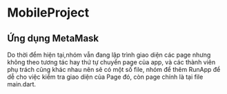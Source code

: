 # MobileProject
## Ứng dụng MetaMask
Do thời đểm hiện tại,nhóm vẫn đang lập trình giao diện các page nhưng không theo tương tác hay thứ tự chuyển page của app, và các thành viên phụ trách cũng khác nhau nên  sẽ có một số file, nhóm để thêm RunApp để dễ cho việc kiểm tra giao diện của Page đó, còn page chính là tại file main.dart.